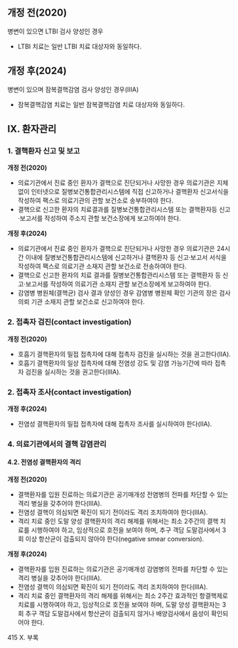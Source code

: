 ## 개정 전(2020)
병변이 있으면 LTBI 검사 양성인 경우
- LTBI 치료는 일반 LTBI 치료 대상자와 동일하다.

## 개정 후(2024)
병변이 있으며 잠복결핵감염 검사 양성인 경우(IIIA)
- 잠복결핵감염 치료는 일반 잠복결핵감염 치료 대상자와 동일하다.

## IX. 환자관리

### 1. 결핵환자 신고 및 보고
**개정 전(2020)**
- 의료기관에서 진료 중인 환자가 결핵으로 진단되거나 사망한 경우 의료기관은 지체없이 인터넷으로 질병보건통합관리시스템에 직접 신고하거나 결핵환자 신고서식을 작성하여 팩스로 의료기관의 관할 보건소로 송부하여야 한다.
- 결핵으로 신고한 환자의 치료결과를 질병보건통합관리시스템 또는 결핵환자등 신고·보고서를 작성하여 주소지 관할 보건소장에게 보고하여야 한다.

**개정 후(2024)**
- 의료기관에서 진료 중인 환자가 결핵으로 진단되거나 사망한 경우 의료기관은 24시간 이내에 질병보건통합관리시스템에 신고하거나 결핵환자 등 신고·보고서 서식을 작성하여 팩스로 의료기관 소재지 관할 보건소로 전송하여야 한다.
- 결핵으로 신고한 환자의 치료 결과를 질병보건통합관리시스템 또는 결핵환자 등 신고·보고서를 작성하여 의료기관 소재지 관할 보건소장에게 보고하여야 한다.
- 감염병 병원체(결핵균) 검사 결과 양성인 경우 감염병 병원체 확인 기관의 장은 검사의뢰 기관 소재지 관할 보건소로 신고하여야 한다.

### 2. 접촉자 검진(contact investigation)
**개정 전(2020)**
- 호흡기 결핵환자의 밀접 접촉자에 대해 접촉자 검진을 실시하는 것을 권고한다(IIA).
- 호흡기 결핵환자의 일상 접촉자에 대해 전염성 강도 및 감염 가능기간에 따라 접촉자 검진을 실시하는 것을 권고한다(IIIA).

### 2. 접촉자 조사(contact investigation)
**개정 후(2024)**
- 전염성 결핵환자의 밀접 접촉자에 대해 접촉자 조사를 실시하여야 한다(IIA).

### 4. 의료기관에서의 결핵 감염관리

#### 4.2. 전염성 결핵환자의 격리
**개정 전(2020)**
- 결핵환자를 입원 진료하는 의료기관은 공기매개성 전염병의 전파를 차단할 수 있는 격리 병실을 갖추어야 한다(IIIA).
- 전염성 결핵이 의심되면 확진이 되기 전이라도 격리 조치하여야 한다(IIIA).
- 격리 치료 중인 도말 양성 결핵환자의 격리 해제를 위해서는 최소 2주간의 결핵 치료를 시행하여야 하고, 임상적으로 호전을 보여야 하며, 추구 객담 도말검사에서 3회 이상 항산균이 검출되지 않아야 한다(negative smear conversion).

**개정 후(2024)**
- 결핵환자를 입원 진료하는 의료기관은 공기매개성 감염병의 전파를 차단할 수 있는 격리 병실을 갖추어야 한다(IIIA).
- 전염성 결핵이 의심되면 확진이 되기 전이라도 격리 조치하여야 한다(IIIA).
- 격리 치료 중인 결핵환자의 격리 해제를 위해서는 최소 2주간 효과적인 항결핵제로 치료를 시행하여야 하고, 임상적으로 호전을 보여야 하며, 도말 양성 결핵환자는 3회 추구 객담 도말검사에서 항산균이 검출되지 않거나 배양검사에서 음성이 확인되어야 한다.

<PAGE>415
X. 부록